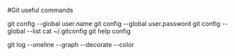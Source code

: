 #Git useful commands

git config --global user.name
git config --global user.password
git config --global --list
cat ~/.gitconfig
git help config

git log --oneline --graph  --decorate --color